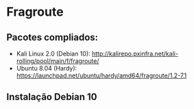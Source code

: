 # Fragroute

## Pacotes compliados:
- Kali Linux 2.0 (Debian 10): http://kalirepo.pxinfra.net/kali-rolling/pool/main/f/fragroute/
- Ubuntu 8.04 (Hardy): https://launchpad.net/ubuntu/hardy/amd64/fragroute/1.2-7.1

## Instalação Debian 10

